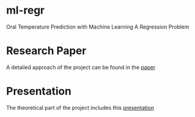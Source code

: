 # ml-regr
Oral Temperature Prediction with Machine Learning
A Regression Problem
# Research Paper
A detailed approach of the project can be found in the [paper](https://github.com/sarcce/ml-regr/blob/main/Tekst.pdf)
# Presentation
The theoretical part of the project includes this [presentation](https://github.com/sarcce/ml-regr/blob/main/Presentation.pdf)

